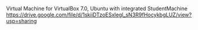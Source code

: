 Virtual Machine for VirtualBox 7.0, Ubuntu with integrated StudentMachine https://drive.google.com/file/d/1skiiDTzoESxlegl_sN3R9fHocykbgLUZ/view?usp=sharing
